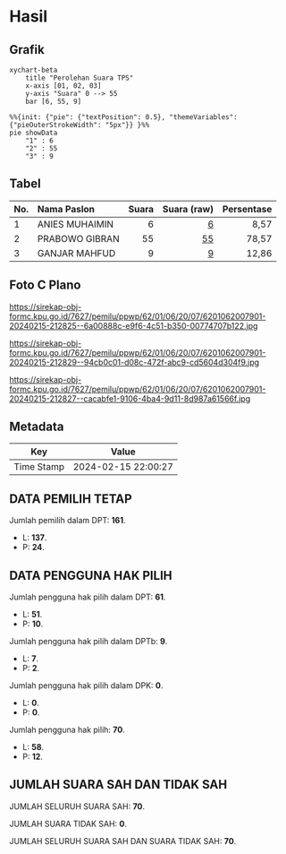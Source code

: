 # Hasil

## Grafik

```mermaid
xychart-beta
    title "Perolehan Suara TPS"
    x-axis [01, 02, 03]
    y-axis "Suara" 0 --> 55
    bar [6, 55, 9]
```

```mermaid
%%{init: {"pie": {"textPosition": 0.5}, "themeVariables": {"pieOuterStrokeWidth": "5px"}} }%%
pie showData
    "1" : 6
    "2" : 55
    "3" : 9
```

## Tabel

| No. | Nama Paslon    | Suara | Suara (raw) | Persentase |
|:--- |:-------------- | -----:| -----------:| ----------:|
| 1   | ANIES MUHAIMIN | 6     | [6][p-1]    | 8,57       |
| 2   | PRABOWO GIBRAN | 55    | [55][p-2]   | 78,57      |
| 3   | GANJAR MAHFUD  | 9     | [9][p-3]    | 12,86      |


[p-1]: https://github.com/gigit-pemilu/pemilu-2024-62-kalimantan-tengah/blob/main/pilpres/hitung-suara/sub/62-kalimantan-tengah/sub/01-kotawaringin-barat/sub/06-pangkalan-banteng/sub/2007-amin-jaya/sub/901-tps/sub/paslon-1.txt
[p-2]: https://github.com/gigit-pemilu/pemilu-2024-62-kalimantan-tengah/blob/main/pilpres/hitung-suara/sub/62-kalimantan-tengah/sub/01-kotawaringin-barat/sub/06-pangkalan-banteng/sub/2007-amin-jaya/sub/901-tps/sub/paslon-2.txt
[p-3]: https://github.com/gigit-pemilu/pemilu-2024-62-kalimantan-tengah/blob/main/pilpres/hitung-suara/sub/62-kalimantan-tengah/sub/01-kotawaringin-barat/sub/06-pangkalan-banteng/sub/2007-amin-jaya/sub/901-tps/sub/paslon-3.txt

## Foto C Plano

https://sirekap-obj-formc.kpu.go.id/7627/pemilu/ppwp/62/01/06/20/07/6201062007901-20240215-212825--6a00888c-e9f6-4c51-b350-00774707b122.jpg

https://sirekap-obj-formc.kpu.go.id/7627/pemilu/ppwp/62/01/06/20/07/6201062007901-20240215-212829--94cb0c01-d08c-472f-abc9-cd5604d304f9.jpg

https://sirekap-obj-formc.kpu.go.id/7627/pemilu/ppwp/62/01/06/20/07/6201062007901-20240215-212827--cacabfe1-9106-4ba4-9d11-8d987a61566f.jpg


## Metadata

| Key        | Value               |
| ---------- | ------------------- |
| Time Stamp | 2024-02-15 22:00:27 |


## DATA PEMILIH TETAP

Jumlah pemilih dalam DPT: **161**.
 * L: **137**.
 * P: **24**.

## DATA PENGGUNA HAK PILIH

Jumlah pengguna hak pilih dalam DPT: **61**.
 * L: **51**.
 * P: **10**.

Jumlah pengguna hak pilih dalam DPTb: **9**.
 * L: **7**.
 * P: **2**.

Jumlah pengguna hak pilih dalam DPK: **0**.
 * L: **0**.
 * P: **0**.

Jumlah pengguna hak pilih: **70**.
 * L: **58**.
 * P: **12**.

## JUMLAH SUARA SAH DAN TIDAK SAH

JUMLAH SELURUH SUARA SAH: **70**.

JUMLAH SUARA TIDAK SAH: **0**.

JUMLAH SELURUH SUARA SAH DAN SUARA TIDAK SAH: **70**.


